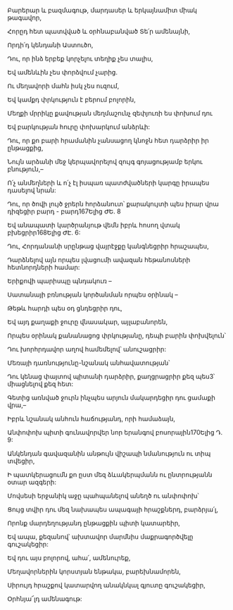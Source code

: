 Բարերար և բազմագութ, մարդասեր և երկայնամիտ միակ թագավոր,


Հորըդ հետ պատվված և օրհնաբանված Տե՛ր ամենայնի,


Որդի՛դ կենդանի Աստուծո,


Դու, որ ինձ երբեք կորչելու տեղիք չես տալիս,


Եվ ամենևին չես փորձվում չարից.


Ու մեղավորի մահն իսկ չես ուզում,


Եվ կամքդ փրկություն է բերում բոլորին,


Մեղքի մրրիկը քավության մեղմաշունչ զեփյուռի ես փոխում դու


Եվ բարկության հուրը փոխարկում անձրևի:


Դու, որ քո բարի հրամանին չանսացող կնոջն հետ դարձրիր իր ընթացքից,


Նույն արձանի մեջ կերպավորելով զույգ գոյացությամբ երկու բնություն,–


Ո՛չ անմեղների և ո՛չ էլ իսպառ պատժվածների կարգը իրապես դասելով նրան:


Դու, որ ծովի լույծ ջրերն հորձանուտ՝ քարակույտի պես իրար վրա դիզեցիր բարդ - բարդ167Ելից ԺԵ. 8


Եվ անապատի կարծրանյութ վեմն իբրև հոսող վտակ բխեցրիր168Ելից ԺԷ. 6:


Դու, Հորդանանի սրընթաց վայրէջքը կանգնեցրիր հրաշապես,


Դարձնելով այն որպես լվացումի ավազան հեթանոսների հետնորդների համար:


Երիքովի պարիսպը պնդակուռ –


Սատանայի բռնության կործանման որպես օրինակ –


Թեթև հարդի պես օդ ցնդեցրիր դու,


Եվ այդ քաղաքի ջուրը վնասակար, այլաբանորեն,


Որպես օրինակ քանանացոց փրկությանը, դեպի բարին փոխվելուն՝


Դու խորհրդավոր աղով համեմելով՝ անուշացրիր:


Մեռայի դառնությունը-նշանակ անհավատության՝


Դու կենաց փայտով պիտանի դարձրիր, քաղցրացրիր քեզ պես3՝ միացնելով քեզ հետ:


Գետից առնված ջուրն ինչպես արյուն մակարդեցիր դու ցամաքի վրա,–


Իբրև նշանակ անհուն հաճությանդ, որի համաձայն,


Անփոփոխ պիտի գունավորվեր նոր երանգով բոսորային170Ելից Դ. 9:


Անկենդան գավազանին անթույն վիշապի նմանություն ու տիպ տվեցիր,


Ի պատկերացումն քո ըստ մեզ ձևակերպմանն ու ընտրությանն օտար ազգերի:


Մովսեսի երջանիկ աջը պահպանելով անեղծ ու անփոփոխ՝


Ցույց տվիր դու մեզ նախապես ապագայի հրաշքներդ, բարձրյա՛լ,


Որոնք մարդեղությանդ ընթացքին պիտի կատարեիր,


Եվ ապա, քեզանով՝ ախտավոր մարմնիս մաքրագործվելը գուշակեցիր:


Եվ դու այս բոլորով, ահա՛, ամենուրեք,


Մեղավորներին կորստյան ենթակա, բարեխնամորեն,


Սիրույդ հրաշքով կատարվող անակնկալ գյուտը գուշակեցիր,


Օրհնյա՜լդ ամենագութ: